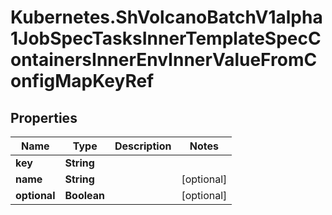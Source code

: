 # Kubernetes.ShVolcanoBatchV1alpha1JobSpecTasksInnerTemplateSpecContainersInnerEnvInnerValueFromConfigMapKeyRef

## Properties

Name | Type | Description | Notes
------------ | ------------- | ------------- | -------------
**key** | **String** |  | 
**name** | **String** |  | [optional] 
**optional** | **Boolean** |  | [optional] 


